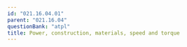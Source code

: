 ```yaml
---
id: "021.16.04.01"
parent: "021.16.04"
questionBank: "atpl"
title: Power, construction, materials, speed and torque
---
```

